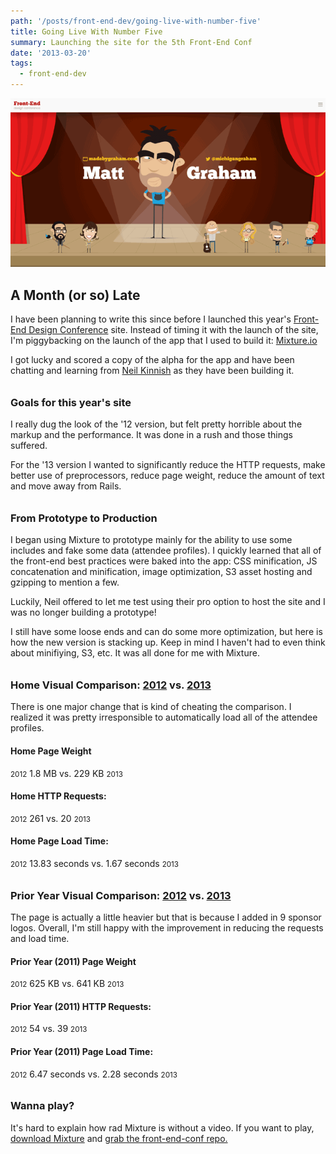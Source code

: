 ```yaml
---
path: '/posts/front-end-dev/going-live-with-number-five'
title: Going Live With Number Five
summary: Launching the site for the 5th Front-End Conf
date: '2013-03-20'
tags:
  - front-end-dev
---
```



![](./stage.png)

## A Month (or so) Late

I have been planning to write this since before I launched this year's [Front-End Design Conference](http://frontendconf.com) site. Instead of timing it with the launch of the site, I'm piggybacking on the launch of the app that I used to build it: [Mixture.io](http://mixture.io)

I got lucky and scored a copy of the alpha for the app and have been chatting and learning from [Neil Kinnish](http://twitter.com/neiltak) as they have been building it.

### Goals for this year's site

I really dug the look of the '12 version, but felt pretty horrible about the markup and the performance. It was done in a rush and those things suffered.

For the '13 version I wanted to significantly reduce the HTTP requests, make better use of preprocessors, reduce page weight, reduce the amount of text and move away from Rails.

### From Prototype to Production

I began using Mixture to prototype mainly for the ability to use some includes and fake some data (attendee profiles). I quickly learned that all of the front-end best practices were baked into the app: CSS minification, JS concatenation and minification, image optimization, S3 asset hosting and gzipping to mention a few.

Luckily, Neil offered to let me test using their pro option to host the site and I was no longer building a prototype!

I still have some loose ends and can do some more optimization, but here is how the new version is stacking up. Keep in mind I haven't had to even think about minifiying, S3, etc. It was all done for me with Mixture.

### Home Visual Comparison: [2012](http://frontenddesignconf.heroku.com) vs. [2013](http://frontenddesignconference.com)

There is one major change that is kind of cheating the comparison. I realized it was pretty irresponsible to automatically load all of the attendee profiles.

#### Home Page Weight

<small>2012</small> 1.8 MB vs. 229 KB <small>2013</small>

#### Home HTTP Requests:

<small>2012</small> 261 vs. 20 <small>2013</small>

#### Home Page Load Time:

<small>2012</small> 13.83 seconds vs. 1.67 seconds <small>2013</small>

### Prior Year Visual Comparison: [2012](http://frontenddesignconf.heroku.com/2011) vs. [2013](http://frontenddesignconference.com/2011)

The page is actually a little heavier but that is because I added in 9 sponsor logos. Overall, I'm still happy with the improvement in reducing the requests and load time.

#### Prior Year (2011) Page Weight

<small>2012</small> 625 KB vs. 641 KB <small>2013</small>

#### Prior Year (2011) HTTP Requests:

<small>2012</small> 54 vs. 39 <small>2013</small>

#### Prior Year (2011) Page Load Time:

<small>2012</small> 6.47 seconds vs. 2.28 seconds <small>2013</small>

### Wanna play?

It's hard to explain how rad Mixture is without a video. If you want to play, [download Mixture](http://mixture.io) and [grab the front-end-conf repo.](https://github.com/dandenney/front-end-conf)

<style>p + h3 { margin-top: 2em; }</style>